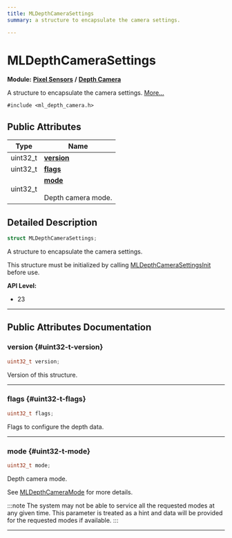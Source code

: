 ```yaml
---
title: MLDepthCameraSettings
summary: a structure to encapsulate the camera settings. 

---
```


# MLDepthCameraSettings

**Module:** **[Pixel Sensors](/versioned_docs/version-14-Jun-2023/api-ref/api/Modules/group___pixel_sensors/group___pixel_sensors.md)** **/** **[Depth Camera](/versioned_docs/version-14-Jun-2023/api-ref/api/Modules/group___pixel_sensors/group___d_cam/group___d_cam.md)**



A structure to encapsulate the camera settings.  [More...](#detailed-description)


`#include <ml_depth_camera.h>`

## Public Attributes

| Type           | Name           |
| -------------- | -------------- |
| uint32_t | **[version](/versioned_docs/version-14-Jun-2023/api-ref/api/Modules/group___pixel_sensors/group___d_cam/struct_m_l_depth_camera_settings.md#uint32-t-version)**  |
| uint32_t | **[flags](/versioned_docs/version-14-Jun-2023/api-ref/api/Modules/group___pixel_sensors/group___d_cam/struct_m_l_depth_camera_settings.md#uint32-t-flags)**  |
| uint32_t | **[mode](/versioned_docs/version-14-Jun-2023/api-ref/api/Modules/group___pixel_sensors/group___d_cam/struct_m_l_depth_camera_settings.md#uint32-t-mode)** <br></br>Depth camera mode.  |

## Detailed Description

```cpp
struct MLDepthCameraSettings;
```

A structure to encapsulate the camera settings. 

This structure must be initialized by calling [MLDepthCameraSettingsInit](/versioned_docs/version-14-Jun-2023/api-ref/api/Modules/group___pixel_sensors/group___d_cam/group___d_cam.md#void-mldepthcamerasettingsinit) before use.




**API Level:**
  * 23




-----------
## Public Attributes Documentation

### version {#uint32-t-version}

```cpp
uint32_t version;
```


Version of this structure. 





-----------

### flags {#uint32-t-flags}

```cpp
uint32_t flags;
```


Flags to configure the depth data. 





-----------

### mode {#uint32-t-mode}

```cpp
uint32_t mode;
```

Depth camera mode. 

See [MLDepthCameraMode](/versioned_docs/version-14-Jun-2023/api-ref/api/Modules/group___pixel_sensors/group___d_cam/group___d_cam.md#enum-mldepthcameramode) for more details.



:::note
The system may not be able to service all the requested modes at any given time. This parameter is treated as a hint and data will be provided for the requested modes if available. 
:::



-----------


